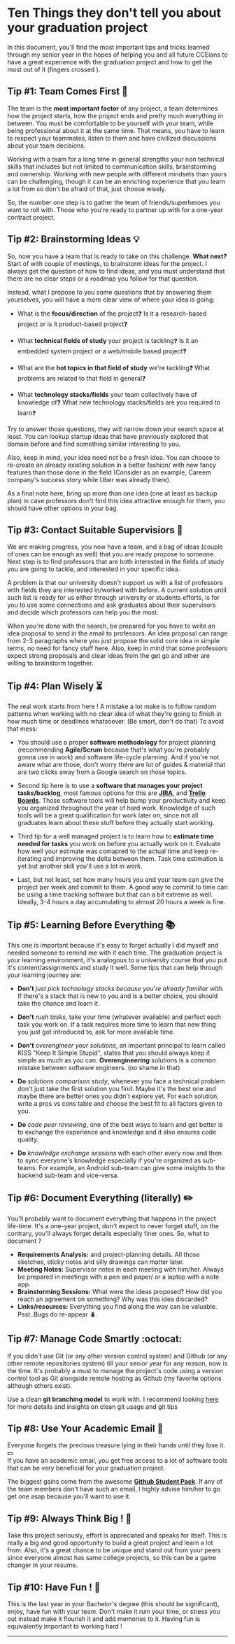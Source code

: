 # Ten Things they don't tell you about your graduation project

In this document, you'll find the most important tips and tricks learned through my senior year in the hopes of helping you and all future CCEians to have a great experience with the graduation project and how to get the most out of it (fingers crossed ).

## Tip #1: Team Comes First :two_men_holding_hands:

The team is the **most important factor** of any project, a team determines how the project starts, how the project ends and pretty much everything in between. 
You must be comfortable to be yourself with your team, while being professional about it at the same time. That means, you have to learn to respect your teammates, listen to them and have civilized discussions about your team decisions. 

Working with a team for a long time in general strengths your non technical skills that includes but not limited to communication skills, brainstorming and ownership. Working with new people with different mindsets than yours can be challenging, though it can be an enriching experience that you learn a lot from so don't be afraid of that, just choose wisely. 

So, the number one step is to gather the team of friends/superheroes you want to roll with. Those who you're ready to partner up with for a one-year contract project. 

## Tip #2: Brainstorming Ideas :bulb:

So, now you have a team that is ready to take on this challenge. **What next?**  
Start of with couple of meetings, to brainstorm ideas for the project. I always get the question of how to find ideas, and you must understand that there are no clear steps or a roadmap you follow for that question.

Instead, what I propose to you some questions that by answering them yourselves, you will have a more clear view of where your idea is going:

- What is the **focus/direction** of the project:question: Is it a research-based project or is it product-based project:question:  

- What **technical fields of study** your project is tackling:question: Is it an embedded system project or a web/mobile based project:question:

- What are the **hot topics in that field of study** we're tackling:question: What problems are related to that field in general:question:  

- What **technology stacks/fields** your team collectively have of knowledge of:question: What new technology stacks/fields are you required to learn:question:

Try to answer those questions, they will narrow down your search space at least. You can lookup startup ideas that have previously explored that domain before and find something similar interesting to you.

Also, keep in mind, your idea need not be a fresh idea. You can choose to re-create an already existing solution in a better fashion/ with new fancy features than those done in the field (Consider as an example, Careem company's success story while Uber was already there).

As a final note here, bring up more than one idea (one at least as backup plan) in case professors don't find this idea attractive enough for them, you should have other options in your bag.

## Tip #3: Contact Suitable Supervisiors :email:

We are making progress, you now have a team, and a bag of ideas (couple of ones can be enough as well) that you are ready propose to someone. Next step is to find professors that are both interested in the fields of study you are going to tackle, and interested in your specific idea. 

A problem is that our university doesn't support us with a list of professors with fields they are interested in/worked with before. A current solution until such list is ready for us either through university or students efforts, is for you to use some connections and ask graduates about their supervisors and decide which professors can help you the most.

When you're done with the search, be prepared for you have to write an idea proposal to send in the email to professors. An idea proposal can range from 2-3 paragraphs where you just propose the solid core idea in simple terms, no need for fancy stuff here. Also, keep in mind that some professors expect strong proposals and clear ideas from the get go and other are willing to brainstorm together.


## Tip #4: Plan Wisely :hourglass_flowing_sand:

The real work starts from here ! A mistake a lot make is to follow random patterns when working with no clear idea of what they're going to finish in how much time or deadlines whatsoever. (Be smart, don't do that) To avoid that mess:

- You should use a proper **software methodology** for project planning (recommending **Agile/Scrum** because that's what you're probably gonna use in work) and software life-cycle planning. And if you're not aware what are those, don't worry there are lot of guides & material that are two clicks away from a Google search on those topics.

- Second tip here is to use a **software that manages your project tasks/backlog**, most famous options for this are **[JIRA](https://www.atlassian.com/software/jira)**, and **[Trello Boards](https://trello.com/)**. Those software tools will help bump your productivity and keep you organized throughout the year of hard work. Knowledge of such tools will be a great qualification for work later on, since not all graduates learn about these stuff before they actually start working.

- Third tip for a well managed project is to learn how to **estimate time needed for tasks** you work on before you actually work on it. Evaluate how well your estimate was comapred to the actual time and keep re-iterating and improving the delta between them. Task time estimation is yet but another skill you'll use a lot in work.

- Last, but not least, set how many hours you and your team can give the project per week and commit to them. A good way to commit to time can be using a time tracking software but that can a bit extreme as well. Ideally, 3-4 hours a day accumulating to almost 20 hours a week is fine.

## Tip #5: Learning Before Everything :books:

This one is important because it's easy to forget actually I did myself and needed someone to remind me with it each time. The graduation project is your learning environment, it's analogous to a university course that you put it's content/assignments and study it well. Some tips that can help through your learning journey are:

- **Don't** *just pick technology stacks because you're already familiar with*. If there's a stack that is new to you and is a better choice, you should take the chance and learn it.

- **Don't** *rush tasks*, take your time (whatever available) and perfect each task you work on. If a task requires more time to learn that new thing you just got introduced to, ask for more available time.

- **Don't** *overengineer your solutions*, an important principal to learn called KISS "Keep It Simple Stupid", states that you should always keep it simple as much as you can. **Overengineering** solutions is a common mistake between software engineers. (no shame in that)

- **Do** *solutions comparison study*, whenever you face a technical problem don't just take the first solution you find. Maybe it's the best one and maybe there are better ones you didn't explore yet. For each solution, write a pros vs cons table and choose the best fit to all factors given to you.

- **Do** *code peer reviewing*, one of the best ways to learn and get better is to exchange the experience and knowledge and it also ensures code quality.

- **Do** *knowledge exchange sessions* with each other every now and then to sync everyone's knowledge especially if you're organized as sub-teams. For example, an Android sub-team can give some insights to the backend sub-team and vice-versa.

## Tip #6: Document Everything (literally) :pencil2:

You'll probably want to document everything that happens in the project life-time. It's a one-year project, don't expect to never forget stuff, on the contrary, you'll always forget details especially finer ones. So, what to document ?

- **Requirements Analysis:** and project-planning details. All those sketches, sticky notes and silly drawings can matter later.
- **Meeting Notes:** Supervisor notes in each meeting with him/her. Always be prepared in meetings with a pen and paper/ or a laptop with a note app.
- **Brainstorming Sessions:** What were the ideas proposed? How did you reach an agreement on something? Why was this idea discarded?
- **Links/resources:** Everything you find along the way can be valuable. Psst..Bugs do re-appear :beetle:.

## Tip #7: Manage Code Smartly :octocat:

If you didn't use Git (or any other version control system) and Github (or any other remote repositories system) till your senior year for any reason, now is the time. It's probably a must to manage the project's code using a version control tool as Git alongside remote hosting as Github (my favorite options although others exist).

Use a clean **git branching model** to work with. I recommend looking [here](https://nvie.com/posts/a-successful-git-branching-model/) for more details and insights on clean git usage and git tips

## Tip #8: Use Your Academic Email :office:

Everyone forgets the precious treasure lying in their hands until they lose it. :dollar:  
If you have an academic email, you get free access to a lot of software tools that can be very beneficial for your graduation project. 

The biggest gains come from the awesome **[Github Student Pack](https://education.github.com/pack)**. If any of the team members don't have such an email, I highly advise him/her to go get one asap because you'll want to use it.

## Tip #9: Always Think Big ! :dart:

Take this project seriously, effort is appreciated and speaks for itself. This is really a big and good opportunity to build a great project and learn a lot from. Also, it's a great chance to be unique and stand out from your peers since everyone almost has same college projects, so this can be a game changer in your resume.

## Tip #10: Have Fun ! :tada:

This is the last year in your Bachelor's degree (this should be significant), enjoy, have fun with your team. Don't make it ruin your time, or stress you out instead make it flourish it and add memories to it. Having fun is equivalently important to working hard ! 

---

